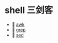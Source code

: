 # shell 三剑客

- 📄 [awk](shell%20三剑客/awk.md)
- 📄 [grep](shell%20三剑客/grep.md)
- 📄 [sed](shell%20三剑客/sed.md)

‍
